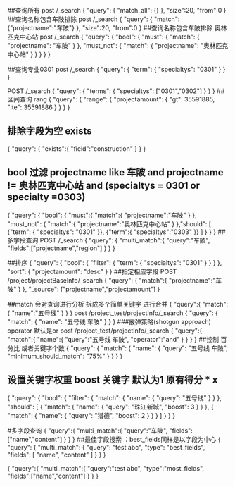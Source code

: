 ##查询所有
post /_search
{
    "query": {
        "match_all": {}
    },
    "size":20,
    "from":0
}
##查询名称包含车陂排除
post /_search
{
    "query": {
        "match": {"projectname":"车陂"}
    },
    "size":20,
    "from":0
}
##查询名称包含车陂排除 奥林匹克中心站
post /_search
{
    "query": {
        "bool": {
            "must": {
                "match": {
                    "projectname": "车陂"
                }
            },
            "must_not": {
                "match": {
                    "projectname": "奥林匹克中心站"
                }
            }
        }
    }
}

##查询专业0301
post /_search
{
    "query": {
        "term": {
            "specialtys": "0301"
        }
    }
}

POST /_search
{
  "query": {
   "terms": {
     "specialtys": ["0301","0302"]
   }
  }
}
##区间查询 rang
{
    "query": {
        "range": {
            "projectamount": {
                "gt": 35591885,
                "lte": 35591886
            }
        }
    }
}
## 排除字段为空 exists
{
  "query": {
   "exists":{
     "field":"construction"
   }
  }
}

## bool 过滤 projectname like 车陂 and projectname != 奥林匹克中心站 and (specialtys = 0301 or specialty =0303)
{
  "query": {
   "bool": {
     "must":{
       "match":{
         "projectname":"车陂"
       }
     },
     "must_not": {
       "match":{
         "projectname":"奥林匹克中心站"
       }
     },"should": [
       {"term": {
        "specialtys": "0301"
       }},
       {"term":{
         "specialtys":"0303"
       }}
     ]
   }
  }
}
##多字段查询
POST /_search
{
 "query": {
   "multi_match":{
     "query":"车陂",
     "fields":["projectname","region"]
   }
 }
}

##排序
{
    "query": {
        "bool": {
            "filter": {
                "term": {
                    "specialtys": "0301"
                }
            }
        }
    },
    "sort": {
        "projectamount": "desc"
    }
}
##指定相应字段
POST /project/projectBaseInfo/_search
{
    "query": {
        "match":{
          "projectname":"车陂"
        }
    },
    "_source": ["projectname","projectamount"]
}

##match 会对查询进行分析 拆成多个简单关键字 进行合并
{
	"query":{
		"match":{
			"name":"五号线"
		}
	}
}
post /project_test/projectInfo/_search
{
    "query": {
        "match": {
            "name": "五号线 车陂"
        }
    }
}
###霰弹策略(shotgun approach) operator 默认是or 
post /project_test/projectInfo/_search
{
	"query":{
		"match":{
			"name":{
				"query":"五号线 车陂",
				"operator":"and"
			}
		}
	}
}
##控制 百分比 或者关键字个数
{
    "query": {
        "match": {
            "name": {
                "query": "五号线 车陂",
                "minimum_should_match": "75%"
            }
        }
    }
}

## 设置关键字权重 boost 关键字 默认为1 原有得分 * x
{
    "query": {
        "bool": {
            "filter": {
                "match": {
                    "name": {
                        "query": "五号线"
                    }
                }
            },
            "should": [
                {
                    "match": {
                        "name": {
                            "query": "珠江新城",
                            "boost": 3
                        }
                    }
                },
                {
                    "match": {
                        "name": {
                            "query": "猎德",
                            "boost": 2
                        }
                    }
                }
            ]
        }
    }
}

#多字段查询
{
	"query":{
		"multi_match":{
			"query":"车陂",
			"fields":["name","content"]
		}
	}
}
##最佳字段搜索 ：best_fields同样是以字段为中心
{
    "query": {
        "multi_match": {
            "query": "test abc",
            "type": "best_fields",
            "fields": [
                "name",
                "content"
            ]
        }
    }
}

{
	"query":{
		"multi_match":{
			"query":"test abc",
			"type":"most_fields",
			"fields":["name","content"]
		}
	}
}



